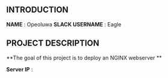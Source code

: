 ## INTRODUCTION
**NAME** : Opeoluwa
**SLACK USERNAME** : Eagle

## PROJECT DESCRIPTION
**The goal of this project is to deploy an NGINX webserver **

**Server IP** : 
